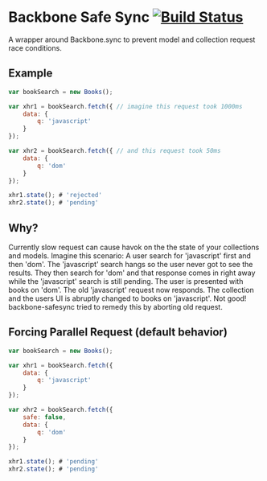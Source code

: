 # Backbone Safe Sync [![Build Status](https://secure.travis-ci.org/amccloud/backbone-safesync.png)](http://travis-ci.org/amccloud/backbone-safesync]) #
A wrapper around Backbone.sync to prevent model and collection request race conditions.

## Example ##
```javascript
var bookSearch = new Books();

var xhr1 = bookSearch.fetch({ // imagine this request took 1000ms
    data: {
        q: 'javascript'
    }
});

var xhr2 = bookSearch.fetch({ // and this request took 50ms
    data: {
        q: 'dom'
    }
});

xhr1.state(); # 'rejected'
xhr2.state(); # 'pending'
```

## Why? ##
Currently slow request can cause havok on the the state of your collections and models. Imagine this scenario:
A user search for 'javascript' first and then 'dom'. The 'javascript' search hangs so the user never got to see
the results. They then search for 'dom' and that response comes in right away while the 'javascript' search is still
pending. The user is presented with books on 'dom'. The old 'javascript' request now responds. The collection and
the users UI is abruptly changed to books on 'javascript'. Not good! backbone-safesync tried to remedy this by aborting
old request.


## Forcing Parallel Request (default behavior) ##

```javascript
var bookSearch = new Books();

var xhr1 = bookSearch.fetch({
    data: {
        q: 'javascript'
    }
});

var xhr2 = bookSearch.fetch({
    safe: false,
    data: {
        q: 'dom'
    }
});

xhr1.state(); # 'pending'
xhr2.state(); # 'pending'

```

